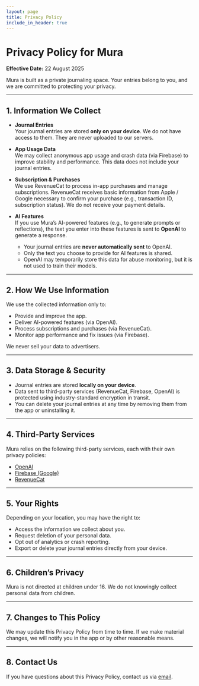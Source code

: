 ```yaml
---
layout: page
title: Privacy Policy
include_in_header: true
---
```


# Privacy Policy for Mura

**Effective Date:** 22 August 2025

Mura is built as a private journaling space. Your entries belong to you, and we are committed to protecting your privacy.

---

## 1. Information We Collect

- **Journal Entries**  
  Your journal entries are stored **only on your device**. We do not have access to them. They are never uploaded to our servers.

- **App Usage Data**  
  We may collect anonymous app usage and crash data (via Firebase) to improve stability and performance. This data does not include your journal entries.

- **Subscription & Purchases**  
  We use RevenueCat to process in-app purchases and manage subscriptions. RevenueCat receives basic information from Apple / Google necessary to confirm your purchase (e.g., transaction ID, subscription status). We do not receive your payment details.

- **AI Features**  
  If you use Mura’s AI-powered features (e.g., to generate prompts or reflections), the text you enter into these features is sent to **OpenAI** to generate a response.  
  - Your journal entries are **never automatically sent** to OpenAI.  
  - Only the text you choose to provide for AI features is shared.  
  - OpenAI may temporarily store this data for abuse monitoring, but it is not used to train their models.

---

## 2. How We Use Information

We use the collected information only to:  
- Provide and improve the app.  
- Deliver AI-powered features (via OpenAI).  
- Process subscriptions and purchases (via RevenueCat).  
- Monitor app performance and fix issues (via Firebase).

We never sell your data to advertisers.

---

## 3. Data Storage & Security

- Journal entries are stored **locally on your device**.  
- Data sent to third-party services (RevenueCat, Firebase, OpenAI) is protected using industry-standard encryption in transit.  
- You can delete your journal entries at any time by removing them from the app or uninstalling it.

---

## 4. Third-Party Services

Mura relies on the following third-party services, each with their own privacy policies:  
- [OpenAI](https://openai.com/policies/privacy-policy)  
- [Firebase (Google)](https://firebase.google.com/support/privacy)  
- [RevenueCat](https://www.revenuecat.com/privacy)

---

## 5. Your Rights

Depending on your location, you may have the right to:  
- Access the information we collect about you.  
- Request deletion of your personal data.  
- Opt out of analytics or crash reporting.  
- Export or delete your journal entries directly from your device.

---

## 6. Children’s Privacy

Mura is not directed at children under 16. We do not knowingly collect personal data from children.

---

## 7. Changes to This Policy

We may update this Privacy Policy from time to time. If we make material changes, we will notify you in the app or by other reasonable means.

---

## 8. Contact Us

If you have questions about this Privacy Policy, contact us via [email](support@mura-journal.online).
